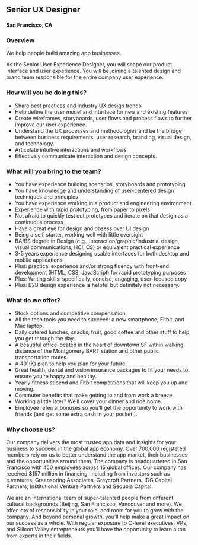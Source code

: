 ## Senior UX Designer
#### San Francisco, CA

### Overview
We help people build amazing app businesses.

As the Senior User Experience Designer, you will shape our product interface and user experience. You will be joining a talented design and brand team responsible for the entire company user experience.

### How will you be doing this?
+	Share best practices and industry UX design trends
+	Help define the user model and interface for new and existing features
+	Create wireframes, storyboards, user flows and process flows to further improve our user experience.
+	Understand the UX processes and methodologies and be the bridge between business requirements, user research, branding, visual design, and technology.
+	Articulate intuitive interactions and workflows
+	Effectively communicate interaction and design concepts.

### What will you bring to the team?
+	You have experience building scenarios, storyboards and prototyping
+	You have knowledge and understanding of user-centered design techniques and principles
+	You have experience working in a product and engineering environment
+	Experience with rapid prototyping, from paper to pixels
+	Not afraid to quickly test out prototypes and iterate on that design as a continuous process
+	Have a great eye for design and obsess over UI design
+	Being a self-starter, working well with little oversight
+	BA/BS degree in Design (e.g., interaction/graphic/industrial design, visual communications, HCI, CS) or equivalent practical experience
+	3-5 years experience designing usable interfaces for both desktop and mobile applications
+	Plus: practical experience and/or strong fluency with front-end development (HTML, CSS, JavaScript) for rapid prototyping purposes
+	Plus: Writing skills: specifically, concise, engaging, user-focused copy
+	Plus: B2B design experience is helpful but definitely not necessary.

### What do we offer?
+	Stock options and competitive compensation.
+	All the tech tools you need to succeed: a new smartphone, Fitbit, and Mac laptop.
+	Daily catered lunches, snacks, fruit, good coffee and other stuff to help you get through the day.
+	A beautiful office located in the heart of downtown SF within walking distance of the Montgomery BART station and other public transportation routes.
+	A 401(K) plan to help you plan for your future.
+	Great health, dental and vision insurance packages to fit your needs to ensure you’re happy and healthy.
+	Yearly fitness stipend and Fitbit competitions that will keep you up and moving.
+	Commuter benefits that make getting to and from work a breeze.
+	Working a little later? We’ll cover your dinner and ride home.
+	Employee referral bonuses so you’ll get the opportunity to work with friends (and get some extra cash in your pocket!).

### Why choose us?
Our company delivers the most trusted app data and insights for your business to succeed in the global app economy. Over 700,000 registered members rely on us to better understand the app market, their businesses and the opportunities around them. The company is headquartered in San Francisco with 450 employees across 15 global offices. Our company has received $157 million in financing, including from investors such as e.ventures, Greenspring Associates, Greycroft Partners, IDG Capital Partners, Institutional Venture Partners and Sequoia Capital.

We are an international team of super-talented people from different cultural backgrounds (Beijing, San Francisco, Vancouver and more). We offer lots of responsibility in your role, and room for you to grow with the company. And beyond personal growth, you’ll help make a great impact on our success as a whole. With regular exposure to C-level executives, VPs, and Silicon Valley entrepreneurs you’ll have the opportunity to learn a ton from experts in their fields.

